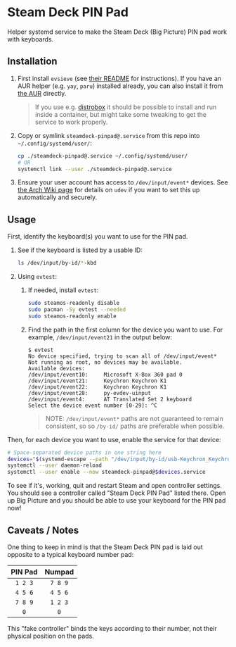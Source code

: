 # Steam Deck PIN Pad

Helper systemd service to make the Steam Deck (Big Picture) PIN pad work with
keyboards.

## Installation

1. First install `evsieve` (see [their README](https://github.com/KarsMulder/evsieve)
   for instructions). If you have an AUR helper (e.g. `yay`, `paru`) installed already,
   you can also install it from [the AUR](https://aur.archlinux.org/packages/evsieve)
   directly.

   > If you use e.g. [distrobox](https://github.com/89luca89/distrobox) it should be
   > possible to install and run inside a container, but might take some
   > tweaking to get the service to work properly.

1. Copy or symlink `steamdeck-pinpad@.service` from this repo into `~/.config/systemd/user/`:

   ```sh
   cp ./steamdeck-pinpad@.service ~/.config/systemd/user/
   # OR
   systemctl link --user ./steamdeck-pinpad@.service
   ```

1. Ensure your user account has access to `/dev/input/event*` devices.
   See [the Arch Wiki page](https://wiki.archlinux.org/title/Udev#Allowing_regular_users_to_use_devices)
   for details on `udev` if you want to set this up automatically and securely.

## Usage

First, identify the keyboard(s) you want to use for the PIN pad.

1. See if the keyboard is listed by a usable ID:

   ```sh
   ls /dev/input/by-id/*-kbd
   ```

1. Using `evtest`:

   1. If needed, install `evtest`:

      ```sh
      sudo steamos-readonly disable
      sudo pacman -Sy evtest --needed
      sudo steamos-readonly enable
      ```

   1. Find the path in the first column for the device you want to use. For example,
      `/dev/input/event21` in the output below:

      ```console
      $ evtest
      No device specified, trying to scan all of /dev/input/event*
      Not running as root, no devices may be available.
      Available devices:
      /dev/input/event10:     Microsoft X-Box 360 pad 0
      /dev/input/event21:     Keychron Keychron K1
      /dev/input/event22:     Keychron Keychron K1
      /dev/input/event28:     py-evdev-uinput
      /dev/input/event4:      AT Translated Set 2 keyboard
      Select the device event number [0-29]: ^C
      ```

      > NOTE: `/dev/input/event*` paths are not guaranteed to remain consistent, so
      > so `/by-id/` paths are preferable when possible.

Then, for each device you want to use, enable the service for that device:

```sh
# Space-separated device paths in one string here
devices="$(systemd-escape --path "/dev/input/by-id/usb-Keychron_Keychron_K1-event-kbd /dev/input/event28")"
systemctl --user daemon-reload
systemctl --user enable --now steamdeck-pinpad@$devices.service
```

To see if it's, working, quit and restart Steam and open controller settings.
You should see a controller called "Steam Deck PIN Pad" listed there.
Open up Big Picture and you should be able to use your keyboard for the PIN pad now!

## Caveats / Notes

One thing to keep in mind is that the Steam Deck PIN pad is laid out opposite
to a typical keyboard number pad:

| PIN Pad | Numpad  |
|:-------:|:-------:|
| `1 2 3` | `7 8 9` |
| `4 5 6` | `4 5 6` |
| `7 8 9` | `1 2 3` |
|   `0`   |   `0`   |

This "fake controller" binds the keys according to their number, not their physical
position on the pads.
